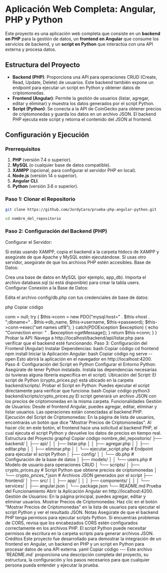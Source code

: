 # Aplicación Web Completa: Angular, PHP y Python

Este proyecto es una aplicación web completa que consiste en un **backend en PHP** para la gestión de datos, un **frontend en Angular** que consume los servicios de backend, y un **script en Python** que interactúa con una API externa y procesa datos.

## Estructura del Proyecto

- **Backend (PHP)**: Proporciona una API para operaciones CRUD (Create, Read, Update, Delete) de usuarios. Este backend también expone un endpoint para ejecutar un script en Python y obtener datos de criptomonedas.
- **Frontend (Angular)**: Permite la gestión de usuarios (listar, agregar, editar y eliminar) y muestra los datos generados por el script Python.
- **Script (Python)**: Se conecta a la API de CoinGecko para obtener precios de criptomonedas y guarda los datos en un archivo JSON. El backend PHP ejecuta este script y retorna el contenido del JSON al frontend.

## Configuración y Ejecución

### Prerrequisitos

1. **PHP** (versión 7.4 o superior).
2. **MySQL** (o cualquier base de datos compatible).
3. **XAMPP** (opcional, para configurar el servidor PHP en local).
4. **Node.js** (versión 14 o superior).
5. **Angular CLI**.
6. **Python** (versión 3.6 o superior).

### Paso 1: Clonar el Repositorio

```bash
git clone https://github.com/JordyCaro/prueba-php-angular-python.git
```
```bash
cd nombre_del_repositorio
```
### Paso 2: Configuración del Backend (PHP)
Configurar el Servidor:

Si estás usando XAMPP, copia el backend a la carpeta htdocs de XAMPP y asegúrate de que Apache y MySQL estén ejecutándose.
Si usas otro servidor, asegúrate de que los archivos PHP estén accesibles.
Base de Datos:

Crea una base de datos en MySQL (por ejemplo, app_db).
Importa el archivo database.sql (si está disponible) para crear la tabla users.
Configurar Conexión a la Base de Datos:

Edita el archivo config/db.php con tus credenciales de base de datos:

php
Copiar código
<?php
class Database {
    private $host = "localhost";
    private $db_name = "app_db";
    private $username = "root";
    private $password = "";
    public $conn;

    public function getConnection() {
        $this->conn = null;
        try {
            $this->conn = new PDO("mysql:host=" . $this->host . ";dbname=" . $this->db_name, $this->username, $this->password);
            $this->conn->exec("set names utf8");
        } catch(PDOException $exception) {
            echo "Connection error: " . $exception->getMessage();
        }
        return $this->conn;
    }
}
Probar la API:

Navega a http://localhost/backend/api/listar.php para verificar que el backend esté funcionando.
Paso 3: Configuración del Frontend (Angular)
Instalar Dependencias:

bash
Copiar código
cd frontend
npm install
Iniciar la Aplicación Angular:

bash
Copiar código
ng serve --open
Esto abrirá la aplicación en el navegador en http://localhost:4200.

Paso 4: Configuración del Script en Python
Configurar el Entorno Python:

Asegúrate de tener Python instalado.
Instala las dependencias necesarias (si tuvieras alguna librería específica en el script).
Ubicación del Script:

El script de Python (crypto_prices.py) está ubicado en la carpeta backend/scripts/.
Probar el Script en Python:

Puedes ejecutar el script directamente para verificar que funciona:

bash
Copiar código
python3 backend/scripts/crypto_prices.py
El script generará un archivo JSON con los precios de criptomonedas en la misma carpeta.

Funcionalidades
Gestión de Usuarios:

Desde el frontend Angular, puedes agregar, editar, eliminar y listar usuarios. Las operaciones están conectadas al backend PHP.
Ejecución del Script de Criptomonedas:

En la página de lista de usuarios, encontrarás un botón que dice "Mostrar Precios de Criptomonedas". Al hacer clic en este botón, el frontend hace una solicitud al backend PHP, el cual ejecuta el script Python y devuelve los datos de precios en tiempo real.
Estructura del Proyecto
graphql
Copiar código
nombre_del_repositorio/
├── backend/
│   ├── api/
│   │   ├── listar.php
│   │   ├── agregar.php
│   │   ├── editar.php
│   │   ├── eliminar.php
│   │   └── ejecutar_script.php  # Endpoint para ejecutar el script Python
│   ├── config/
│   │   └── db.php              # Configuración de la base de datos
│   ├── models/
│   │   └── users.php           # Modelo de usuario para operaciones CRUD
│   └── scripts/
│       ├── crypto_prices.py    # Script Python que obtiene precios de criptomonedas
│       └── crypto_prices_*.json # Archivos JSON generados por el script
├── frontend/
│   ├── src/
│   │   ├── app/
│   │   │   ├── components/
│   │   │   └── services/
│   ├── angular.json
│   └── package.json
└── README.md
Prueba del Funcionamiento
Abrir la Aplicación Angular en http://localhost:4200.
Gestión de Usuarios:
En la página principal, puedes agregar, editar y eliminar usuarios.
Mostrar Precios de Criptomonedas:
Haz clic en el botón "Mostrar Precios de Criptomonedas" en la lista de usuarios para ejecutar el script Python y ver el resultado JSON.
Notas
Asegúrate de que el backend PHP tenga permisos para ejecutar scripts Python.
Si encuentras problemas de CORS, revisa que los encabezados CORS estén configurados correctamente en los archivos PHP.
El script Python puede necesitar permisos de escritura en la carpeta scripts para generar archivos JSON.
Créditos
Este proyecto fue desarrollado para demostrar la integración de un frontend en Angular, un backend en PHP y un script en Python para procesar datos de una API externa.

yaml
Copiar código

---

Este archivo `README.md` proporciona una descripción completa del proyecto, su estructura, la configuración y los pasos necesarios para que cualquier persona pueda entender y ejecutar la prueba.
